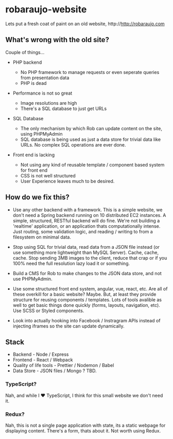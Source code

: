 # robaraujo-website

Lets put a fresh coat of paint on an old website, http://http://robaraujo.com

## What's wrong with the old site?

Couple of things...

* PHP backend
  * No PHP framework to manage requests or even seperate queries from presentation data
  * PHP is dead
  
* Performance is not so great
  * Image resolutions are high
  * There's a SQL database to just get URLs
  
* SQL Database
  * The only mechanism by which Rob can update content on the site, using PHPMyAdmin
  * SQL database is being used as just a data store for trivial data like URLs. No complex SQL operations are ever done.
  
* Front end is lacking
  * Not using any kind of reusable template / component based system for front end
  * CSS is not well structured
  * User Experience leaves much to be desired.
  
## How do we fix this?

* Use any other backend with a framework. This is a simple website, we don't need a Spring backend running on 10 distributed EC2 instances. A simple, structured, RESTful backend will do fine. We're not building a 'realtime' application, or an application thats computationally intense. Just routing, some validation logic, and reading / writing to from a filesystem on minimal data.

* Stop using SQL for trivial data, read data from a JSON file instead (or use something more lightweight than MySQL Server). Cache, cache, cache. Stop sending 3MB images to the client, reduce that crap or if you 100% need the full resolution lazy load it or something.

* Build a CMS for Rob to make changes to the JSON data store, and not use PHPMyAdmin.

* Use some structured front end system, angular, vue, react, etc. Are all of these overkill for a basic website? Maybe. But, at least they provide structure for reusing components / templates. Lots of tools avalible as well to get basic things done quickly (forms, layouts, navigation, etc). Use SCSS or Styled components.

* Look into actually hooking into Facebook / Instragram APIs instead of injecting iframes so the site can update dynamically.

## Stack

* Backend - Node / Express
* Frontend - React / Webpack
* Quality of life tools - Prettier / Nodemon / Babel
* Data Store - JSON files / Mongo ? TBD.

### TypeScript?

Nah, and while I ❤️ TypeScript, I think for this small website we don't need it.

### Redux?

Nah, this is not a single page application with state, its a static webpage for displaying content. There's a form, thats about it. Not worth using Redux.
